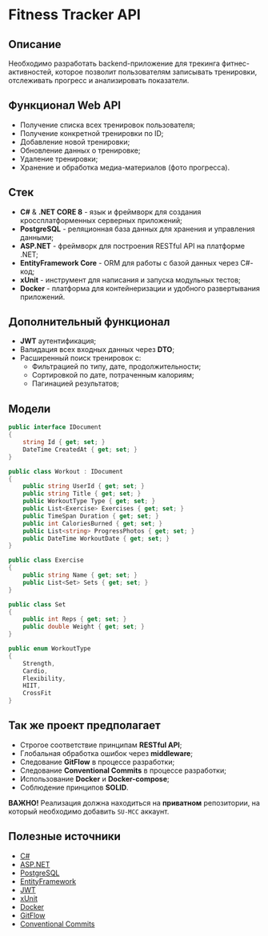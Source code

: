 # Fitness Tracker API

## Описание

Необходимо разработать backend-приложение для трекинга фитнес-активностей, которое позволит пользователям записывать тренировки, отслеживать прогресс и анализировать показатели.

## Функционал Web API

- Получение списка всех тренировок пользователя;
- Получение конкретной тренировки по ID;
- Добавление новой тренировки;
- Обновление данных о тренировке;
- Удаление тренировки;
- Хранение и обработка медиа-материалов (фото прогресса).

## Стек

- **C#** & **.NET CORE 8** - язык и фреймворк для создания кроссплатформенных серверных приложений;
- **PostgreSQL** - реляционная база данных для хранения и управления данными;
- **ASP.NET** - фреймворк для построения RESTful API на платформе .NET;
- **EntityFramework Core** - ORM для работы с базой данных через C#-код;
- **xUnit** - инструмент для написания и запуска модульных тестов;
- **Docker** - платформа для контейнеризации и удобного развертывания приложений.

## Дополнительный функционал

- **JWT** аутентификация;
- Валидация всех входных данных через **DTO**;
- Расширенный поиск тренировок с:
    - Фильтрацией по типу, дате, продолжительности;
    - Сортировкой по дате, потраченным калориям;
    - Пагинацией результатов;

## Модели

```C#
public interface IDocument
{
    string Id { get; set; }
    DateTime CreatedAt { get; set; }
}

public class Workout : IDocument
{
    public string UserId { get; set; }
    public string Title { get; set; }
    public WorkoutType Type { get; set; }
    public List<Exercise> Exercises { get; set; }
    public TimeSpan Duration { get; set; }
    public int CaloriesBurned { get; set; }
    public List<string> ProgressPhotos { get; set; }
    public DateTime WorkoutDate { get; set; }
}

public class Exercise
{
    public string Name { get; set; }
    public List<Set> Sets { get; set; }
}

public class Set
{
    public int Reps { get; set; }
    public double Weight { get; set; }
}

public enum WorkoutType
{
    Strength,
    Cardio,
    Flexibility,
    HIIT,
    CrossFit
}
```

## Так же проект предполагает
- Строгое соответствие принципам **RESTful API**;
- Глобальная обработка ошибок через **middleware**;
- Следование **GitFlow** в процессе разработки;
- Следование **Conventional Commits** в процессе разработки; 
- Использование **Docker** и **Docker-compose**;
- Cоблюдение принципов **SOLID**.

**ВАЖНО!** Реализация должна находиться на **приватном** репозитории, на который необходимо добавить <code>SU-MCC</code> аккаунт.

## Полезные источники
- [C#](https://learn.microsoft.com/ru-ru/dotnet/csharp/)
- [ASP.NET](https://learn.microsoft.com/en-us/aspnet/core/introduction-to-aspnet-core?view=aspnetcore-9.0)
- [PostgreSQL](https://www.postgresql.org/docs/)
- [EntityFramework](https://learn.microsoft.com/ru-ru/ef/)
- [JWT](https://learn.microsoft.com/en-us/aspnet/core/security/authentication/configure-jwt-bearer-authentication?view=aspnetcore-9.0)
- [xUnit](https://learn.microsoft.com/ru-ru/dotnet/core/testing/unit-testing-csharp-with-xunit)
- [Docker](https://www.docker.com/)
- [GitFlow](https://www.atlassian.com/ru/git/tutorials/comparing-workflows/gitflow-workflow)
- [Conventional Commits](https://www.conventionalcommits.org/en/v1.0.0/)
